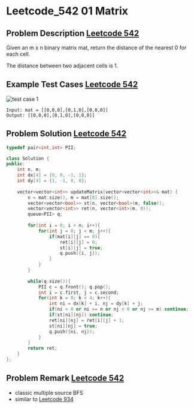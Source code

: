 # Leetcode_542 01 Matrix



## Problem Description [Leetcode 542](https://leetcode.com/problems/01-matrix/)
<p>

Given an m x n binary matrix mat, return the distance of the nearest 0 for each cell.

The distance between two adjacent cells is 1.

</p>


## Example Test Cases [Leetcode 542](https://leetcode.com/problems/01-matrix/)



![test case 1](https://assets.leetcode.com/uploads/2021/04/24/01-1-grid.jpg)
```
Input: mat = [[0,0,0],[0,1,0],[0,0,0]]
Output: [[0,0,0],[0,1,0],[0,0,0]]
```



## Problem Solution [Leetcode 542](https://leetcode.com/problems/01-matrix/)

```cpp
typedef pair<int,int> PII;

class Solution {
public:
    int n, m;
    int dx[4] = {0, 0, -1, 1};
    int dy[4] = {1, -1, 0, 0};
    
    vector<vector<int>> updateMatrix(vector<vector<int>>& mat) {
        n = mat.size(), m = mat[0].size();
        vector<vector<bool>> st(n, vector<bool>(m, false));
        vector<vector<int>> ret(n, vector<int>(m, 0));
        queue<PII> q;
        
        for(int i = 0; i < n; i++){
            for(int j = 0; j < m; j++){
                if(mat[i][j] == 0){
                    ret[i][j] = 0;
                    st[i][j] = true;
                    q.push({i, j});
                }
            }
        }
        
        while(q.size()){
            PII c = q.front(); q.pop();
            int i = c.first, j = c.second;
            for(int k = 0; k < 4; k++){
                int ni = dx[k] + i, nj = dy[k] + j;
                if(ni < 0 or ni >= n or nj < 0 or nj >= m) continue;
                if(st[ni][nj]) continue;
                ret[ni][nj] = ret[i][j] + 1;
                st[ni][nj] = true;
                q.push({ni, nj});
            }
        }
        return ret;
    }
};
```

## Problem Remark [Leetcode 542](https://leetcode.com/problems/01-matrix/)
- classic multiple source BFS
- similar to [Leetcode 934](https://leetcode.com/problems/shortest-bridge/)
